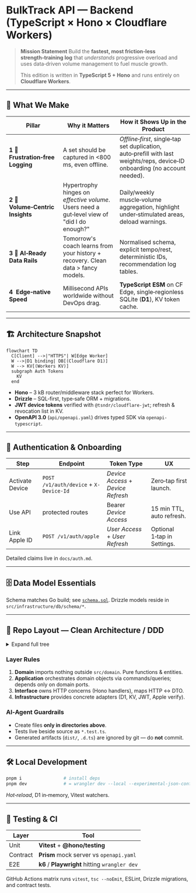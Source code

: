 # BulkTrack API — Backend (TypeScript × Hono × Cloudflare Workers)

> **Mission Statement** Build the **fastest, most friction‑less strength‑training log** that *understands* progressive overload and
> uses data‑driven volume management to fuel muscle growth.
>
> This edition is written in **TypeScript 5 + Hono** and runs entirely on **Cloudflare Workers**.

---

## 🧐 What We Make

| Pillar                            | Why it Matters                                                                               | How it Shows Up in the Product                                                                                              |
| --------------------------------- | -------------------------------------------------------------------------------------------- | --------------------------------------------------------------------------------------------------------------------------- |
| **1 📓 Frustration‑free Logging** | A set should be captured in <800 ms, even offline.                                           | *Offline‑first*, single‑tap set duplication, auto‑prefill with last weights/reps, device‑ID onboarding (no account needed). |
| **2 🧮 Volume‑Centric Insights**  | Hypertrophy hinges on *effective volume*. Users need a gut‑level view of "did I do enough?" | Daily/weekly muscle‑volume aggregation, highlight under‑stimulated areas, deload warnings.                                  |
| **3 🤖 AI‑Ready Data Rails**      | Tomorrow's coach learns from your history + recovery. Clean data > fancy models.             | Normalised schema, explicit tempo/rest, deterministic IDs, recommendation log tables.                                       |
| **4 ️ Edge‑native Speed**       | Millisecond APIs worldwide without DevOps drag.                                              | **TypeScript ESM** on CF Edge, single‑regionless SQLite (**D1**), KV token cache.                                           |

---

## 🏗️ Architecture Snapshot

```mermaid
flowchart TD
  C[Client] -->|"HTTPS"| W[Edge Worker]
  W -->|D1 binding| DB[(Cloudflare D1)]
  W --> KV[(Workers KV)]
  subgraph Auth Tokens
    KV
  end
```

* **Hono** – 3 kB router/middleware stack perfect for Workers.
* **Drizzle** – SQL‑first, type‑safe ORM + migrations.
* **JWT device tokens** verified with `@tsndr/cloudflare-jwt`; refresh & revocation list in KV.
* **OpenAPI 3.0** (`api/openapi.yaml`) drives typed SDK via `openapi-typescript`.

---

## 🔑 Authentication & Onboarding

| Step            | Endpoint                               | Token Type                         | UX                          |
| --------------- | -------------------------------------- | ---------------------------------- | --------------------------- |
| Activate Device | `POST /v1/auth/device` + `X-Device-Id` | *Device Access* + *Device Refresh* | Zero‑tap first launch.      |
| Use API         | protected routes                       | Bearer *Device Access*             | 15 min TTL, auto refresh.   |
| Link Apple ID   | `POST /v1/auth/apple`                  | *User Access* + *User Refresh*     | Optional 1‑tap in Settings. |

Detailed claims live in `docs/auth.md`.

---

## 🗄️ Data Model Essentials

Schema matches Go build; see [`schema.sql`](schema.sql). Drizzle models reside in `src/infrastructure/db/schema/*`.

---

## 📂 Repo Layout — Clean Architecture / DDD

<details>
<summary> Expand full tree</summary>

```text
├── src/
│   ├── domain/                    # Pure business logic (no runtime imports)
│   │   ├── exercise/
│   │   │   ├── entity.ts
│   │   │   ├── repository.ts      # interface / port
│   │   │   └── service.ts
│   │   ├── workout/
│   │   │   ├── entity.ts
│   │   │   └── service.ts
│   │   └── shared/vo/             # Value objects (IDs, units) – Zod‑validated
│   ├── app/                       # Application layer (CQRS)
│   │   ├── command/
│   │   │   ├── exercise/
│   │   │   │   └── createExercise.ts
│   │   │   └── session/
│   │   │       ├── startSession.ts
│   │   │       └── finishSession.ts
│   │   ├── query/
│   │   │   └── exercise/
│   │   │       └── searchExercise.ts
│   │   ├── dto/
│   │   └── errors/
│   ├── interface/                 # Delivery layer
│   │   └── http/
│   │       ├── router.ts          # Hono router composition
│   │       ├── middleware/
│   │       │   ├── auth.ts
│   │       │   ├── cors.ts
│   │       │   └── logging.ts
│   │       └── handlers/
│   │           ├── auth/
│   │           │   ├── device.ts
│   │           │   └── apple.ts
│   │           ├── exercise/
│   │           │   ├── create.ts
│   │           │   └── search.ts
│   │           ├── session/
│   │           │   ├── start.ts
│   │           │   ├── finish.ts
│   │           │   └── sets.ts
│   │           └── dashboard/stats.ts
│   └── infrastructure/
│       ├── db/
│       │   ├── drizzle.ts          # D1 connector + Drizzle client
│       │   └── schema/             # drizzle‑kit generated SQL models
│       ├── kv/tokenStore.ts
│       ├── auth/jwtService.ts
│       └── logging/logger.ts
├── api/
│   └── openapi.yaml
├── docs/
│   ├── auth.md
│   └── architecture.md
├── tests/
│   ├── unit/
│   ├── integration/
│   └── e2e/
├── scripts/
│   ├── migrate.ts                  # Drizzle migrations runner
│   └── gen-openapi-types.sh
├── wrangler.toml
├── tsconfig.json
├── package.json
└── README.md
```
</details>

### Layer Rules

1. **Domain** imports nothing outside `src/domain`. Pure functions & entities.
2. **Application** orchestrates domain objects via commands/queries; depends only on domain ports.
3. **Interface** owns HTTP concerns (Hono handlers), maps HTTP ↔ DTO.
4. **Infrastructure** provides concrete adapters (D1, KV, JWT, Apple verify).

### AI‑Agent Guardrails

* Create files **only in directories above**.
* Tests live beside source as `*.test.ts`.
* Generated artifacts (`dist/`, `.d.ts`) are ignored by git — do **not** commit.

---

## 🛠️ Local Development

```bash
pnpm i                # install deps
pnpm dev              # = wrangler dev --local --experimental-json-config
```

*Hot‑reload*, D1 in‑memory, Vitest watchers.

---

## 🧪 Testing & CI

| Layer    | Tool                                           |
| -------- | ---------------------------------------------- |
| Unit     | **Vitest** + **@hono/testing**                 |
| Contract | **Prism** mock server vs `openapi.yaml`        |
| E2E      | **k6** / **Playwright** hitting `wrangler dev` |

GitHub Actions matrix runs `vitest`, `tsc --noEmit`, ESLint, Drizzle migrations, and contract tests.
